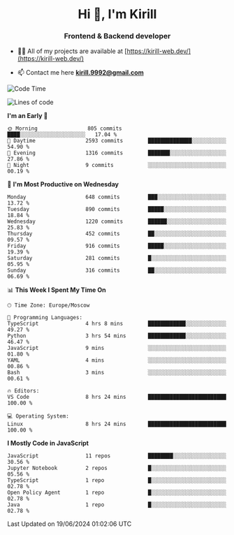 <h1 align="center">Hi 👋, I'm Kirill</h1>
<h3 align="center">Frontend & Backend developer</h3>

- 👨‍💻 All of my projects are available at [https://kirill-web.dev/](https://kirill-web.dev/)

- 📫 Contact me here **kirill.9992@gmail.com**











<!--START_SECTION:waka-->
![Code Time](http://img.shields.io/badge/Code%20Time-1%2C843%20hrs%2053%20mins-blue)

![Lines of code](https://img.shields.io/badge/From%20Hello%20World%20I%27ve%20Written-4.6%20million%20lines%20of%20code-blue)

**I'm an Early 🐤** 

```text
🌞 Morning                805 commits         ████░░░░░░░░░░░░░░░░░░░░░   17.04 % 
🌆 Daytime                2593 commits        ██████████████░░░░░░░░░░░   54.90 % 
🌃 Evening                1316 commits        ███████░░░░░░░░░░░░░░░░░░   27.86 % 
🌙 Night                  9 commits           ░░░░░░░░░░░░░░░░░░░░░░░░░   00.19 % 
```
📅 **I'm Most Productive on Wednesday** 

```text
Monday                   648 commits         ███░░░░░░░░░░░░░░░░░░░░░░   13.72 % 
Tuesday                  890 commits         █████░░░░░░░░░░░░░░░░░░░░   18.84 % 
Wednesday                1220 commits        ██████░░░░░░░░░░░░░░░░░░░   25.83 % 
Thursday                 452 commits         ██░░░░░░░░░░░░░░░░░░░░░░░   09.57 % 
Friday                   916 commits         █████░░░░░░░░░░░░░░░░░░░░   19.39 % 
Saturday                 281 commits         █░░░░░░░░░░░░░░░░░░░░░░░░   05.95 % 
Sunday                   316 commits         ██░░░░░░░░░░░░░░░░░░░░░░░   06.69 % 
```


📊 **This Week I Spent My Time On** 

```text
🕑︎ Time Zone: Europe/Moscow

💬 Programming Languages: 
TypeScript               4 hrs 8 mins        ████████████░░░░░░░░░░░░░   49.27 % 
Python                   3 hrs 54 mins       ████████████░░░░░░░░░░░░░   46.47 % 
JavaScript               9 mins              ░░░░░░░░░░░░░░░░░░░░░░░░░   01.80 % 
YAML                     4 mins              ░░░░░░░░░░░░░░░░░░░░░░░░░   00.86 % 
Bash                     3 mins              ░░░░░░░░░░░░░░░░░░░░░░░░░   00.61 % 

🔥 Editors: 
VS Code                  8 hrs 24 mins       █████████████████████████   100.00 % 

💻 Operating System: 
Linux                    8 hrs 24 mins       █████████████████████████   100.00 % 
```

**I Mostly Code in JavaScript** 

```text
JavaScript               11 repos            ████████░░░░░░░░░░░░░░░░░   30.56 % 
Jupyter Notebook         2 repos             █░░░░░░░░░░░░░░░░░░░░░░░░   05.56 % 
TypeScript               1 repo              █░░░░░░░░░░░░░░░░░░░░░░░░   02.78 % 
Open Policy Agent        1 repo              █░░░░░░░░░░░░░░░░░░░░░░░░   02.78 % 
Java                     1 repo              █░░░░░░░░░░░░░░░░░░░░░░░░   02.78 % 
```




 Last Updated on 19/06/2024 01:02:06 UTC
<!--END_SECTION:waka-->
